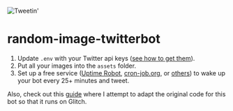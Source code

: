 ![Tweetin'](https://botwiki.org/content/tutorials/make-an-image-posting-twitter-bot/images/posting-images.png)

# random-image-twitterbot

1. Update `.env` with your Twitter api keys ([see how to get them](https://botwiki.org/tutorials/how-to-create-a-twitter-app/)).
2. Put all your images into the `assets` folder.
3. Set up a free service ([Uptime Robot](https://uptimerobot.com/), [cron-job.org](https://cron-job.org/en/), or [others](https://www.google.com/search?q=free+web+cron)) to wake up your bot every 25+ minutes and tweet.


Also, check out this [guide](https://botwiki.org/tutorials/importing-github-glitch/) where I attempt to adapt the original code for this bot so that it runs on Glitch. 


